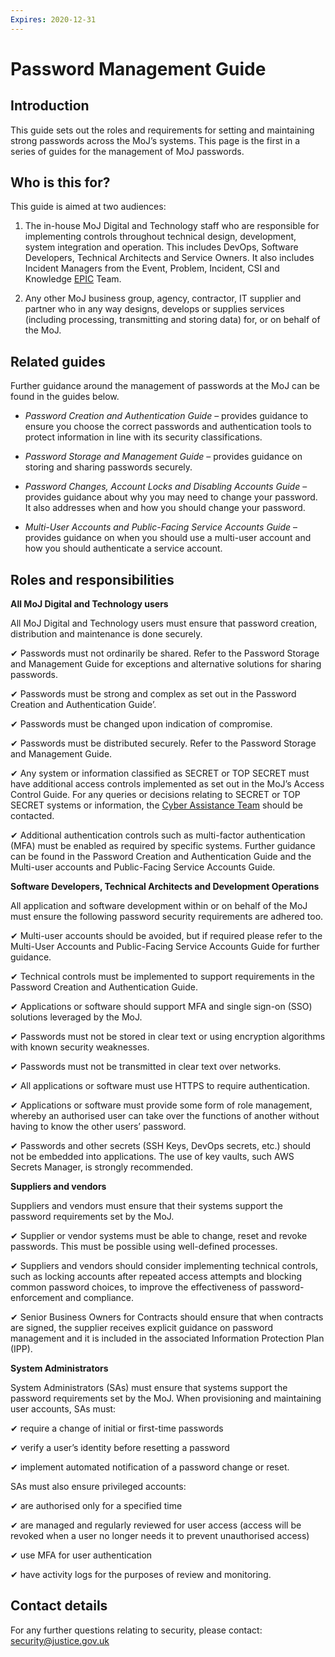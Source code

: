 ```yaml
---
Expires: 2020-12-31
---
```


# Password Management Guide

## Introduction

This guide sets out the roles and requirements for setting and maintaining strong passwords across the MoJ’s systems. This page is the first in a series of guides for the management of MoJ passwords.

## Who is this for?

This guide is aimed at two audiences:

1. The in-house MoJ Digital and Technology staff who are responsible for implementing controls throughout technical design, development, system integration and operation. This includes DevOps, Software Developers, Technical Architects and Service Owners. It also includes Incident Managers from the Event, Problem, Incident, CSI and Knowledge [EPIC](https://peoplefinder.service.gov.uk/teams/epic) Team.

2. Any other MoJ business group, agency, contractor, IT supplier and partner who in any way designs, develops or supplies services (including processing, transmitting and storing data) for, or on behalf of the MoJ.



## Related guides

Further guidance around the management of passwords at the MoJ can be found in the guides below.

* _Password Creation and Authentication Guide_ – provides guidance to ensure you choose the correct passwords and authentication tools to protect information in line with its security classifications.  

* _Password Storage and Management Guide_ – provides guidance on storing and sharing passwords securely.

* _Password Changes, Account Locks and Disabling Accounts Guide_ – provides guidance about why you may need to change your password. It also addresses when and how you should change your password.

* _Multi-User Accounts and Public-Facing Service Accounts Guide_ – provides guidance on when you should use a multi-user account and how you should authenticate a service account.



## Roles and responsibilities

**All MoJ Digital and Technology users**

All MoJ Digital and Technology users must ensure that password creation, distribution and maintenance is done securely.

 ✔ Passwords must not ordinarily be shared. Refer to the Password Storage and Management Guide for exceptions and alternative solutions for sharing passwords.

 ✔ Passwords must be strong and complex as set out in the Password Creation and Authentication Guide’.

 ✔ Passwords must be changed upon indication of compromise.

 ✔ Passwords must be distributed securely. Refer to the Password Storage and Management Guide.

 ✔ Any system or information classified as SECRET or TOP SECRET must have additional access controls implemented as set out in the MoJ’s Access Control Guide. For any queries or decisions relating to SECRET or TOP SECRET systems or information, the [Cyber Assistance Team](mailto:CyberConsultancy@digital.justice.gov.uk) should be contacted.

 ✔ Additional authentication controls such as multi-factor authentication (MFA) must be enabled as required by specific systems. Further guidance can be found in the Password Creation and Authentication Guide and the Multi-user accounts and Public-Facing Service Accounts Guide.


**Software Developers, Technical Architects and Development Operations**

All application and software development within or on behalf of the MoJ must ensure the following password security requirements are adhered too.

 ✔ Multi-user accounts should be avoided, but if required please refer to the Multi-User Accounts and Public-Facing Service Accounts Guide for further guidance.

 ✔ Technical controls must be implemented to support requirements in the Password Creation and Authentication Guide.  

 ✔ Applications or software should support MFA and single sign-on (SSO) solutions leveraged by the MoJ.

 ✔ Passwords must not be stored in clear text or using encryption algorithms with known security weaknesses.

 ✔ Passwords must not be transmitted in clear text over networks.

 ✔ All applications or software must use HTTPS to require authentication.

 ✔ Applications or software must provide some form of role management, whereby an authorised user can take over the functions of another without having to know the other users’ password.

 ✔ Passwords and other secrets (SSH Keys, DevOps secrets, etc.) should not be embedded into applications. The use of key vaults, such AWS Secrets Manager, is strongly recommended.

**Suppliers and vendors**

Suppliers and vendors must ensure that their systems support the password requirements set by the MoJ.

 ✔ Supplier or vendor systems must be able to change, reset and revoke passwords. This must be possible using well-defined processes.

 ✔ Suppliers and vendors should consider implementing technical controls, such as locking accounts after repeated access attempts and blocking common password choices, to improve the effectiveness of password-enforcement and compliance.

 ✔ Senior Business Owners for Contracts should ensure that when contracts are signed, the supplier receives explicit guidance on password management and it is included in the associated Information Protection Plan (IPP).

**System Administrators**

System Administrators (SAs) must ensure that systems support the password requirements set by the MoJ. When provisioning and maintaining user accounts, SAs must:

 ✔ require a change of initial or first-time passwords

 ✔ verify a user’s identity before resetting a password

 ✔ implement automated notification of a password change or reset.

SAs must also ensure privileged accounts:

 ✔ are authorised only for a specified time  

 ✔ are managed and regularly reviewed for user access (access will be revoked when a user no longer needs it to prevent unauthorised access)

 ✔ use MFA for user authentication

 ✔ have activity logs for the purposes of review and monitoring.

## Contact details

For any further questions relating to security, please contact: [security@justice.gov.uk](mailto:security@justice.gov.uk)
